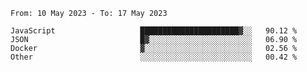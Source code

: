 <!--START_SECTION:waka-->

```text
From: 10 May 2023 - To: 17 May 2023

JavaScript                   ██████████████████████▓░░   90.12 %
JSON                         █▓░░░░░░░░░░░░░░░░░░░░░░░   06.90 %
Docker                       ▓░░░░░░░░░░░░░░░░░░░░░░░░   02.56 %
Other                        ░░░░░░░░░░░░░░░░░░░░░░░░░   00.42 %
```

<!--END_SECTION:waka-->
